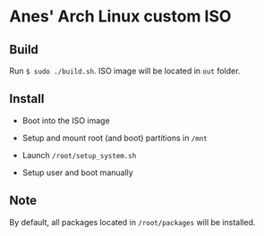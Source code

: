 # Anes' Arch Linux custom ISO

## Build

Run `$ sudo ./build.sh`. ISO image will be located in `out` folder.

## Install

- Boot into the ISO image

- Setup and mount root (and boot) partitions in `/mnt`

- Launch `/root/setup_system.sh`

- Setup user and boot manually

## Note

By default, all packages located in `/root/packages` will be installed.
